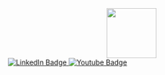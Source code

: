 <div id="header" align="center">
  <img src="https://i.giphy.com/media/v1.Y2lkPTc5MGI3NjExMms1ZGhkaDJpNTFhenlubXczNDNlejc4aDJxaGIxcWkxc210ZjZsdyZlcD12MV9pbnRlcm5hbF9naWZfYnlfaWQmY3Q9cw/M9gbBd9nbDrOTu1Mqx/giphy.gif" width="100"/>
</div>

<div id="badges">
  <img src="https://komarev.com/ghpvc/?username=sandeep1847e&style=flat-square&color=blue" alt=""/>

  <a href="www.linkedin.com/in/sandeep-sharma-01a7b0220">
    <img src="https://img.shields.io/badge/LinkedIn-blue?style=for-the-badge&logo=linkedin&logoColor=white" alt="LinkedIn Badge"/>
  </a>
  <a href="https://youtube.com/@sandeepsharma-1464?si=pUjMgk604fRpgGfR">
    <img src="https://img.shields.io/badge/YouTube-red?style=for-the-badge&logo=youtube&logoColor=white" alt="Youtube Badge"/>
  </a>
</div>
